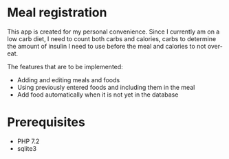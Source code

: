 # Meal registration
This app is created for my personal convenience.
Since I currently am on a low carb diet, I need to count both carbs and calories,
carbs to determine the amount of insulin I need to use before the meal and calories to not over-eat.

The features that are to be implemented:
* Adding and editing meals and foods
* Using previously entered foods and including them in the meal
* Add food automatically when it is not yet in the database

# Prerequisites
* PHP 7.2
* sqlite3